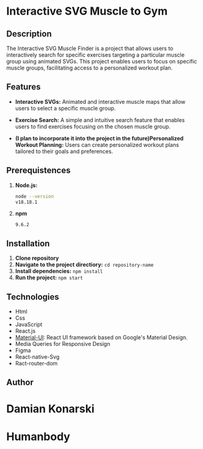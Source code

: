 
# Interactive SVG Muscle to Gym

## Description

The Interactive SVG Muscle Finder is a project that allows users to interactively search for specific exercises targeting a particular muscle group using animated SVGs. This project enables users to focus on specific muscle groups, facilitating access to a personalized workout plan.

## Features

- **Interactive SVGs:** Animated and interactive muscle maps that allow users to select a specific muscle group.

- **Exercise Search:** A simple and intuitive search feature that enables users to find exercises focusing on the chosen muscle group.

- **(I plan to incorporate it into the project in the future)Personalized Workout Planning:** Users can create personalized workout plans tailored to their goals and preferences.

## Prerequistences
1. **Node.js:**
   ```bash
   node --version
   v18.18.1
2. **npm**
     ```npm --version
    9.6.2
## Installation
1. **Clone repository**
2. **Navigate to the project directiory:**
```cd repository-name```
3. **Install dependencies:**
```npm install```
4. **Run the project:**
```npm start```

## Technologies

- Html
- Css
- JavaScript
- React.js
- [Material-UI](https://material-ui.com/): React UI framework based on Google's Material Design.
- Media Queries for Responsive Design
- Figma
- React-native-Svg
- Ract-router-dom

## Author
Damian Konarski
=======
# Humanbody
